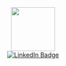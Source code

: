 
<div id="header" align="center">
  <img src="https://media.giphy.com/media/bGgsc5mWoryfgKBx1u/giphy.gif" width="100"/>
  
</div>
<div id="badges" align="center">
<a href="https://www.linkedin.com/in/goryachev/">
<img src="https://img.shields.io/badge/LinkedIn-blue?style=for-the-badge&logo=linkedin&logoColor=white" alt="LinkedIn Badge"/>
</div>

<div>
<img src="https://komarev.com/ghpvc/?username=tnmrs&style=flat-square&color=blue" alt=""/>

</div>

